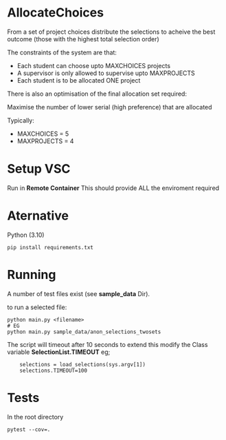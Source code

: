 # AllocateChoices

From a set of  project choices distribute the selections to acheive the best outcome (those with the highest total selection order)

The constraints of the system are that:

* Each student can choose upto MAXCHOICES projects
* A supervisor is only allowed to supervise upto MAXPROJECTS 
* Each student is to be allocated ONE project

There is also an optimisation of the final allocation set required: 

Maximise the number of lower serial (high preference) that are allocated

Typically:

* MAXCHOICES = 5
* MAXPROJECTS = 4

# Setup VSC

Run in **Remote Container** This should provide ALL the enviroment required

# Aternative

Python (3.10) 

```
pip install requirements.txt
```

# Running

A number of test files exist (see **sample_data** Dir).

to run a selected file:

```
python main.py <filename>
# EG
python main.py sample_data/anon_selections_twosets
```

The script will timeout after 10 seconds to extend this modify the Class variable **SelectionList.TIMEOUT** eg;

```
    selections = load_selections(sys.argv[1])
    selections.TIMEOUT=100
```


# Tests

In the root directory

```
pytest --cov=.
```

